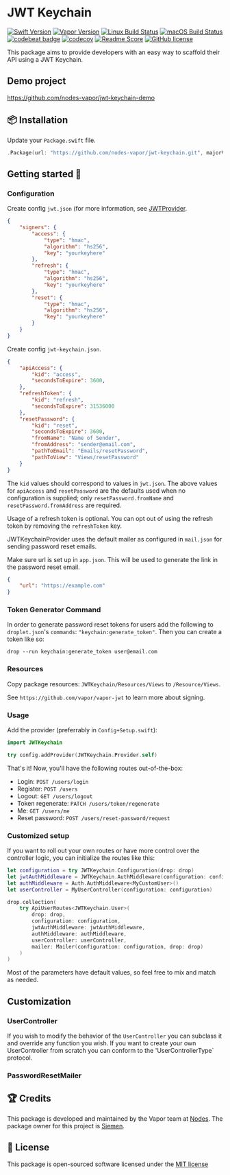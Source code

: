 # JWT Keychain
[![Swift Version](https://img.shields.io/badge/Swift-3.1-brightgreen.svg)](http://swift.org)
[![Vapor Version](https://img.shields.io/badge/Vapor-2-F6CBCA.svg)](http://vapor.codes)
[![Linux Build Status](https://img.shields.io/circleci/project/github/nodes-vapor/jwt-keychain.svg?label=Linux)](https://circleci.com/gh/nodes-vapor/jwt-keychain)
[![macOS Build Status](https://img.shields.io/travis/nodes-vapor/jwt-keychain.svg?label=macOS)](https://travis-ci.org/nodes-vapor/jwt-keychain)
[![codebeat badge](https://codebeat.co/badges/52c2f960-625c-4a63-ae63-52a24d747da1)](https://codebeat.co/projects/github-com-nodes-vapor-jwt-keychain)
[![codecov](https://codecov.io/gh/nodes-vapor/jwt-keychain/branch/master/graph/badge.svg)](https://codecov.io/gh/nodes-vapor/jwt-keychain)
[![Readme Score](http://readme-score-api.herokuapp.com/score.svg?url=https://github.com/nodes-vapor/jwt-keychain)](http://clayallsopp.github.io/readme-score?url=https://github.com/nodes-vapor/jwt-keychain)
[![GitHub license](https://img.shields.io/badge/license-MIT-blue.svg)](https://raw.githubusercontent.com/nodes-vapor/jwt-keychain/master/LICENSE)

This package aims to provide developers with an easy way to scaffold their API using a JWT Keychain.

## Demo project

https://github.com/nodes-vapor/jwt-keychain-demo

## 📦 Installation

Update your `Package.swift` file.
```swift
.Package(url: "https://github.com/nodes-vapor/jwt-keychain.git", majorVersion: 0)
```

## Getting started 🚀

### Configuration

Create config `jwt.json` (for more information, see [JWTProvider](https://github.com/vapor/jwt-provider).

```json
{
	"signers": {
		"access": {
			"type": "hmac",
			"algorithm": "hs256",
			"key": "yourkeyhere"
		},
		"refresh": {
			"type": "hmac",
			"algorithm": "hs256",
			"key": "yourkeyhere"
		},
		"reset": {
			"type": "hmac",
			"algorithm": "hs256",
			"key": "yourkeyhere"
		}
	}
}
```

Create config `jwt-keychain.json`.

```json
{
	"apiAccess": {
		"kid": "access",
		"secondsToExpire": 3600,
	},
	"refreshToken": {
		"kid": "refresh",
		"secondsToExpire": 31536000
	},
	"resetPassword": {
		"kid": "reset",
		"secondsToExpire": 3600,
		"fromName": "Name of Sender",
		"fromAddress": "sender@email.com",
		"pathToEmail": "Emails/resetPassword",
		"pathToView": "Views/resetPassword"
	}
}
```

The `kid` values should correspond to values in `jwt.json`. The above values for `apiAccess` and `resetPassword` are the defaults used when no configuration is supplied; only `resetPassword.fromName` and `resetPassword.fromAddress` are required.

Usage of a refresh token is optional. You can opt out of using the refresh token by removing the `refreshToken` key.

JWTKeychainProvider uses the default mailer as configured in `mail.json` for sending password reset emails.

Make sure url is set up in `app.json`. This will be used to generate the link in the password reset email.

```json
{
    "url": "https://example.com"
}
```

### Token Generator Command
In order to generate password reset tokens for users add the following to `droplet.json`'s `commands`: `"keychain:generate_token"`. Then you can create a token like so: 

```drop --run keychain:generate_token user@email.com```

### Resources

Copy package resources:
`JWTKeychain/Resources/Views` to `/Resource/Views`.

See `https://github.com/vapor/vapor-jwt` to learn more about signing.

### Usage

Add the provider (preferrably in `Config+Setup.swift`):

```swift
import JWTKeychain
```

```swift
try config.addProvider(JWTKeychain.Provider.self)
```

That's it! Now, you'll have the following routes out-of-the-box:

- Login: `POST /users/login`
- Register: `POST /users`
- Logout: `GET /users/logout`
- Token regenerate: `PATCH /users/token/regenerate`
- Me: `GET /users/me`
- Reset password: `POST /users/reset-password/request`

### Customized setup

If you want to roll out your own routes or have more control over the controller logic, you can initialize the routes like this:

```swift
let configuration = try JWTKeychain.Configuration(drop: drop)
let jwtAuthMiddleware = JWTKeychain.AuthMiddleware(configuration: configuration)
let authMiddleware = Auth.AuthMiddleware<MyCustomUser>()
let userController = MyUserController(configuration: configuration)

drop.collection(
    try ApiUserRoutes<JWTKeychain.User>(
        drop: drop,
        configuration: configuration,
        jwtAuthMiddleware: jwtAuthMiddleware,
        authMiddleware: authMiddleware,
        userController: userController,
        mailer: Mailer(configuration: configuration, drop: drop)
    )
)
```

Most of the parameters have default values, so feel free to mix and match as needed.

## Customization 

### UserController
If you wish to modify the behavior of the `UserController` you can subclass it and override any function you wish. If you want to create your own UserController from scratch you can conform to the 'UserControllerType` protocol.

### PasswordResetMailer

## 🏆 Credits

This package is developed and maintained by the Vapor team at [Nodes](https://www.nodesagency.com).
The package owner for this project is [Siemen](https://github.com/siemensikkema/).


## 📄 License

This package is open-sourced software licensed under the [MIT license](http://opensource.org/licenses/MIT)
